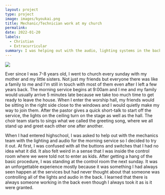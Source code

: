 ```yaml
---
layout: project
type: project
image: images/kyoukai.png
title: Mechanic/Technician work at my church
permalink: 
date: 2022-01-20
labels:
  - Christian
  - Extracurricular
summary: I was helping out with the audio, lighting systems in the back for my church worship service.
---
```


<div class="ui small rounded images">
  <img class="ui image" src="../images/micromouse-robot.png">
</div>

Ever since I was 7-8 years old, I went to church every sunday with my mother and my little sisters. Not just my friends but everyone there was like a family to me and I'm still in touch with most of them even after I left a few years back. The morning service begins at 9:00am and I me and my family would usually arrive 5 minutes late because we take too much time to get ready to leave the house. When I enter the worship hall, my friends would be sitting in the right side close to the windows and I would quietly make my way to join them. After the pastor gives a quick short-talk to start off the service, the lights on the ceiling turn on the stage as well as the hall. The choir team starts to sings what we called the greeting song, where we all stand up and greet each other one after another. 

When I had entered highschool, I was asked to help out with the mechanics team with the lighting and audio for the morning service so I decided to try it out. At first, I was confused with all the buttons and switches that I had no idea what it did. It also felt weird in a sense that I was inside the control room where we were told not to enter as kids. After getting a hang of the basic procedure, I was standing at the control room the next sunday. It was an unforgettable experience mostly because it was something I had always seen happen at the services but had never thought about that someone was controlling all of the lights and audio in the back. I learned that there is always someone working in the back even though I always took it as is it were granted.


```js

```





